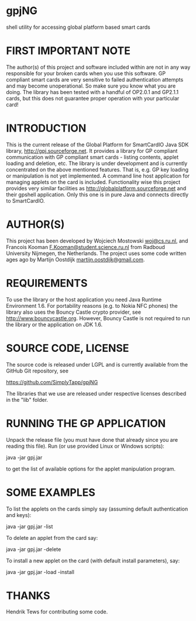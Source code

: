 gpjNG
=====

shell utility for accessing global platform based smart cards


FIRST IMPORTANT NOTE
====================

The author(s) of this project and software included within are not in
any way responsible for your broken cards when you use this software. GP
compliant smart cards are very sensitive to failed authentication
attempts and may become unoperational. So make sure you know what you
are doing. The library has been tested with a handful of OP2.0.1 and
GP2.1.1 cards, but this does not guarantee proper operation with your
particular card!


INTRODUCTION
============

This is the current release of the Global Platform for SmartCardIO
Java SDK library, http://gpj.sourceforge.net. It provides a library
for GP compliant communication with GP compliant smart cards - listing
contents, applet loading and deletion, etc. The library is under
development and is currently concentrated on the above mentioned
features. That is, e.g.  GP key loading or manipulation is not yet
implemented. A command line host application for managing applets on
the card is included. Functionality wise this project provides very
similar facilities as http://globalplatform.sourceforge.net and their
gpshell application. Only this one is in pure Java and connects
directly to SmartCardIO.

AUTHOR(S)
=========

This project has been developed by Wojciech Mostowski <woj@cs.ru.nl>,
and Francois Kooman <F.Kooman@student.science.ru.nl> from Radboud
University Nijmegen, the Netherlands. The project uses some code
written ages ago by Martijn Oostdijk
<martijn.oostdijk@gmail.com>.

REQUIREMENTS
============

To use the library or the host application you need Java Runtime
Environment 1.6.  For portability reasons (e.g. to Nokia NFC phones)
the library also uses the Bouncy Castle crypto provider, see
http://www.bouncycastle.org. However, Bouncy Castle is not required to
run the library or the application on JDK 1.6.

SOURCE CODE, LICENSE
====================

The source code is released under LGPL and is currently available
from the GitHub Git repository, see

https://github.com/SimplyTapp/gpjNG

The libraries that we use are released under respective licenses
described in the "lib" folder.

RUNNING THE GP APPLICATION
==========================

Unpack the release file (you must have done that already since you are
reading this file). Run (or use provided Linux or Windows scripts):

  java -jar gpj.jar

to get the list of available options for the applet manipulation
program.

SOME EXAMPLES
=============

To list the applets on the cards simply say (assuming default
authentication and keys):

  java -jar gpj.jar -list

To delete an applet from the card say:

  java -jar gpj.jar -delete <AID>

To install a new applet on the card (with default install parameters),
say:

  java -jar gpj.jar -load <capFile> -install

THANKS
======

Hendrik Tews for contributing some code.
